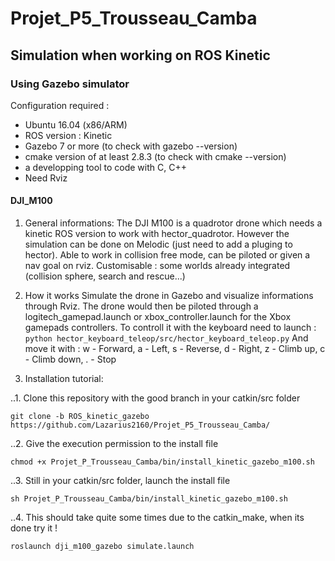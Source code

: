 # Projet_P5_Trousseau_Camba

## Simulation when working on ROS Kinetic 

### Using Gazebo simulator 

Configuration required : 
-	Ubuntu 16.04 (x86/ARM)
-	ROS version : Kinetic 
-	Gazebo 7 or more (to check with gazebo --version)
-	cmake version of at least 2.8.3 (to check with cmake --version)
-	a developping tool to code with C, C++
- Need Rviz

#### DJI_M100
1. General informations:
The DJI M100 is a quadrotor drone which needs a kinetic ROS version to work with hector_quadrotor. However the simulation can be done on Melodic (just need to add a pluging to hector).
Able to work in collision free mode, can be piloted or given a nav goal on rviz.
Customisable : some worlds already integrated (collision sphere, search and rescue...)

2. How it works
Simulate the drone in Gazebo and visualize informations through Rviz.
The drone would then be piloted through a logitech_gamepad.launch or xbox_controller.launch for the Xbox gamepads controllers. To controll it with the keyboard need to launch :
`python hector_keyboard_teleop/src/hector_keyboard_teleop.py` 
And move it with : w - Forward, a - Left, s - Reverse, d - Right, z - Climb up, c - Climb down, . - Stop

3. Installation tutorial: 

..1. Clone this repository with the good branch in your catkin/src folder 

`git clone -b ROS_kinetic_gazebo https://github.com/Lazarius2160/Projet_P5_Trousseau_Camba/`

..2. Give the execution permission to the install file

`chmod +x Projet_P_Trousseau_Camba/bin/install_kinetic_gazebo_m100.sh`

..3. Still in your catkin/src folder, launch the install file

`sh Projet_P_Trousseau_Camba/bin/install_kinetic_gazebo_m100.sh`

..4. This should take quite some times due to the catkin_make, when its done try it !

`roslaunch dji_m100_gazebo simulate.launch`
